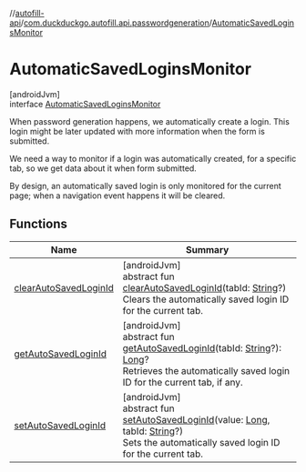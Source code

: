 //[autofill-api](../../../index.md)/[com.duckduckgo.autofill.api.passwordgeneration](../index.md)/[AutomaticSavedLoginsMonitor](index.md)

# AutomaticSavedLoginsMonitor

[androidJvm]\
interface [AutomaticSavedLoginsMonitor](index.md)

When password generation happens, we automatically create a login. This login might be later updated with more information when the form is submitted.

We need a way to monitor if a login was automatically created, for a specific tab, so we get data about it when form submitted.

By design, an automatically saved login is only monitored for the current page; when a navigation event happens it will be cleared.

## Functions

| Name | Summary |
|---|---|
| [clearAutoSavedLoginId](clear-auto-saved-login-id.md) | [androidJvm]<br>abstract fun [clearAutoSavedLoginId](clear-auto-saved-login-id.md)(tabId: [String](https://kotlinlang.org/api/latest/jvm/stdlib/kotlin/-string/index.html)?)<br>Clears the automatically saved login ID for the current tab. |
| [getAutoSavedLoginId](get-auto-saved-login-id.md) | [androidJvm]<br>abstract fun [getAutoSavedLoginId](get-auto-saved-login-id.md)(tabId: [String](https://kotlinlang.org/api/latest/jvm/stdlib/kotlin/-string/index.html)?): [Long](https://kotlinlang.org/api/latest/jvm/stdlib/kotlin/-long/index.html)?<br>Retrieves the automatically saved login ID for the current tab, if any. |
| [setAutoSavedLoginId](set-auto-saved-login-id.md) | [androidJvm]<br>abstract fun [setAutoSavedLoginId](set-auto-saved-login-id.md)(value: [Long](https://kotlinlang.org/api/latest/jvm/stdlib/kotlin/-long/index.html), tabId: [String](https://kotlinlang.org/api/latest/jvm/stdlib/kotlin/-string/index.html)?)<br>Sets the automatically saved login ID for the current tab. |
